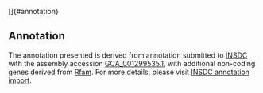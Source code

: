 []{#annotation}

Annotation
----------

The annotation presented is derived from annotation submitted to
[INSDC](http://www.insdc.org) with the assembly accession
[GCA\_001299535.1](http://www.ebi.ac.uk/ena/data/view/GCA_001299535.1),
with additional non-coding genes derived from
[Rfam](http://rfam.xfam.org/). For more details, please visit [INSDC
annotation
import](http://ensemblgenomes.org/info/data/insdc_annotation).
